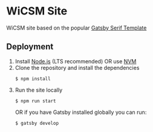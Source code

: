 # WiCSM Site

WiCSM site based on the popular [Gatsby Serif Template](https://github.com/JugglerX/gatsby-serif-theme)

## Deployment
1. Install [Node.js](https://nodejs.org/en/) (LTS recommended) OR use [NVM](https://github.com/nvm-sh/nvm)
2. Clone the repository and install the dependencies 
    ```
    $ npm install
    ```
3. Run the site locally
    ```
    $ npm run start
    ```
    OR if you have Gatsby installed globally you can run:
    ```
    $ gatsby develop
    ```
